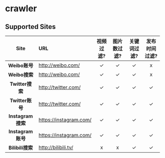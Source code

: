 # crawler

## Supported Sites

| Site | URL | 视频过滤? | 图片数过滤? | 关键词过滤? | 发布时间过滤? |
| :--: | :-- | :-----: | :-----: | :-----: | :-----: |
| **Weibo账号** | <http://weibo.com/>    |✓|✓|✓|x|
| **Weibo搜索** | <http://weibo.com/>    |✓|✓|✓|x|
| **Twitter搜索** | <http://twitter.com/>    |✓|✓|✓|✓|
| **Twitter账号** | <http://twitter.com/>    |✓|✓|✓|✓|
| **Instagram搜索** | <https://instagram.com/>    |✓|✓|✓|✓|
| **Instagram账号** | <https://instagram.com/>    |✓|✓|✓|✓|
| **Bilibili搜索** | <http://bilibili.tv/>    |x|x|✓|✓|
